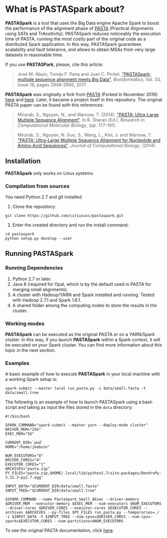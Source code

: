 # What is PASTASpark about?

**PASTASpark** is a tool that uses the Big Data engine Apache Spark to boost the performance of the alignment phase of [PASTA][1] (Practical Alignments using SATé and TrAnsitivity). PASTASpark reduces noticeably the execution time of PASTA, running the most costly part of the original code as a distributed Spark application. In this way, PASTASpark guarantees scalability and fault tolerance, and allows to obtain MSAs from very large datasets in reasonable time. 

If you use **PASTASPark**, please, cite this article:

> José M. Abuin, Tomás F. Pena and Juan C. Pichel. ["PASTASpark: multiple sequence alignment meets Big Data"][4]. *Bioinformatics*, Vol. 33, Issue 18, pages 2948-2950, 2017.


**PASTASpark** was originally a fork from [PASTA][1] (Forked in November 2016) [here][2] and [here][3]. Later, it became a project itself in this repository. The original PASTA paper can be found with this references:

> Mirarab, S., Nguyen, N., and Warnow, T. (2014). ["PASTA: Ultra-Large Multiple Sequence Alignment"][5]. In R. Sharan (Ed.), *Research in Computational Molecular Biology*, (pp. 177–191).

> Mirarab, S., Nguyen, N. Guo, S., Wang, L., Kim, J. and Warnow, T. ["PASTA: Ultra-Large Multiple Sequence Alignment for Nucleotide and Amino-Acid Sequences"][6]. *Journal of Computational Biology*, (2014).

## Installation

**PASTASpark** only works on Linux systems.

### Compilation from sources

You need Python 2.7 and git installed.

1. Clone the repository:
```
git clone https://github.com/citiususc/pastaspark.git
```

2. Enter the created directory and run the install command:
```
cd pastaspark
python setup.py develop --user
```

## Running PASTASpark

### Running Dependencies

1. Python 2.7 or later.
2. Java 8 (required for Opal, which is by the default used in PASTA for merging small alignments).
3. A cluster with Hadoop/YARN and Spark installed and running. Tested with Hadoop 2.7.1 and Spark 1.6.1.
4. A shared folder among the computing nodes to store the results in the cluster.


### Working modes

**PASTASpark** can be executed as the original PASTA or on a YARN/Spark cluster. In this way, if you launch **PASTASpark** within a Spark context, it will be executed on your Spark cluster. You can find more information about this topic in the next section.

### Examples

A basic example of how to execute **PASTASpark** in your local machine with a working Spark setup is:

```
spark-submit --master local run_pasta.py -i data/small.fasta -t data/small.tree
```

The following is an example of how to launch PASTASpark using a bash script and taking as input the files stored in the `data` directory:
```
#!/bin/bash

SPARK_COMMAND="spark-submit --master yarn --deploy-mode cluster"
DRIVER_MEM="25G"
EXEC_MEM="5G"

CURRENT_DIR=`pwd`
HOME="/home/jmabuin"

NUM_EXECUTORS="8"
DRIVER_CORES="4"
EXECUTOR_CORES="1"
ARCHIVES="pasta.zip"
PY_FILES="pasta.zip,$HOME/.local/lib/python2.7/site-packages/DendroPy-3.12.3-py2.7.egg"

INPUT_DATA="$CURRENT_DIR/data/small.fasta"
INPUT_TREE="$CURRENT_DIR/data/small.tree"

$SPARK_COMMAND --name PastaSpark_Small_8Exec --driver-memory $DRIVER_MEM --executor-memory $EXEC_MEM --num-executors $NUM_EXECUTORS --driver-cores $DRIVER_CORES --executor-cores $EXECUTOR_CORES --archives $ARCHIVES --py-files $PY_FILES run_pasta.py --temporaries=./ -i $INPUT_DATA -t $INPUT_TREE --num-cpus=$DRIVER_CORES --num-cpus-spark=$EXECUTOR_CORES --num-partitions=$NUM_EXECUTORS

```
To see the original PASTA documentation, click [here](README_PASTA.md).

[1]: https://github.com/smirarab/pasta
[2]: https://github.com/jmabuin/pasta
[3]: https://github.com/tarabelo/pasta
[4]: https://doi.org/10.1093/bioinformatics/btx354
[5]: https://link.springer.com/chapter/10.1007%2F978-3-319-05269-4_15
[6]: http://online.liebertpub.com/doi/abs/10.1089/cmb.2014.0156
